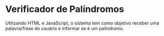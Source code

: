 # Verificador de Palíndromos
Utilizando HTML e JavaScript, o sistema tem como objetivo receber uma palavra/frase do usuário e informar se é um palíndromo.
